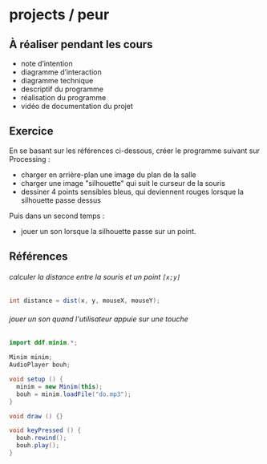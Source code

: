# projects / peur

## À réaliser pendant les cours

- note d’intention
- diagramme d’interaction
- diagramme technique
- descriptif du programme 
- réalisation du programme
- vidéo de documentation du projet

## Exercice

En se basant sur les références ci-dessous, créer le programme suivant sur Processing :
- charger en arrière-plan une image du plan de la salle
- charger une image "silhouette" qui suit le curseur de la souris
- dessiner 4 points sensibles bleus, qui deviennent rouges lorsque la silhouette passe dessus

Puis dans un second temps :
- jouer un son lorsque la silhouette passe sur un point.

## Références

###### calculer la distance entre la souris et un point `[x;y]`
```java
int distance = dist(x, y, mouseX, mouseY);
```

###### jouer un son quand l'utilisateur appuie sur une touche
```java
import ddf.minim.*;

Minim minim;
AudioPlayer bouh;

void setup () {
  minim = new Minim(this);
  bouh = minim.loadFile("do.mp3");
}

void draw () {}

void keyPressed () {
  bouh.rewind();
  bouh.play();
}
```
